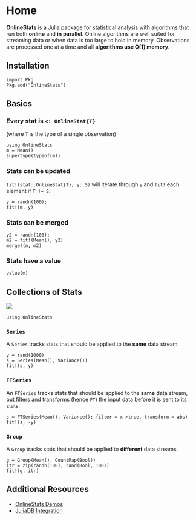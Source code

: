 # Home

**OnlineStats** is a Julia package for statistical analysis with algorithms that run both **online** and **in parallel**.  Online algorithms are well suited for streaming data or when data is too large to hold in memory.  Observations are processed one at a time and all **algorithms use O(1) memory**.

## Installation

```
import Pkg
Pkg.add("OnlineStats")
```

## Basics

### Every stat is `<: OnlineStat{T}`

(where `T` is the type of a single observation)

```@repl index
using OnlineStats
m = Mean()
supertype(typeof(m))
```

### Stats can be updated

`fit!(stat::OnlineStat{T}, y::S)` will iterate through `y` and `fit!` each element if `T != S`.

```@repl index
y = randn(100);
fit!(m, y)
```

### Stats can be merged

```@repl index 
y2 = randn(100);
m2 = fit!(Mean(), y2)
merge!(m, m2)
```

### Stats have a value

```@repl index
value(m)
```

## Collections of Stats

![](https://user-images.githubusercontent.com/8075494/40438658-3c4e8592-5e7e-11e8-97f1-76a749163de9.png)

```@setup collections 
using OnlineStats
```

### `Series`
A `Series` tracks stats that should be applied to the **same** data stream.

```@example collections
y = rand(1000)
s = Series(Mean(), Variance())
fit!(s, y)
```


### `FTSeries`
An `FTSeries` tracks stats that should be applied to the **same** data stream, but filters and transforms (hence `FT`) the input data before it is sent to its stats. 

```@example collections 
s = FTSeries(Mean(), Variance(); filter = x->true, transform = abs)
fit!(s, -y)
```


### `Group`
A `Group` tracks stats that should be applied to **different** data streams.

```@example collections 
g = Group(Mean(), CountMap(Bool))
itr = zip(randn(100), rand(Bool, 100))
fit!(g, itr)
```

## Additional Resources

- [OnlineStats Demos](https://github.com/joshday/OnlineStatsDemos)
- [JuliaDB Integration](http://juliadb.org/latest/onlinestats/)